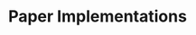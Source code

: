 ---
layout: tag-list
type: tag
title: Paper Implementations
slug: paper-implementation
category: study
sidebar: true
description: >
   Computer science is becoming heavily reliant on academia in pursuit of more effective, effecient algorithms, especially in the field of machine learning. The best way to understand them is not only through reading the papers repetitively but by finding practical ways to implement them in real life. In this study, concepts stated on research papers were implemented by using programming languages.
---
